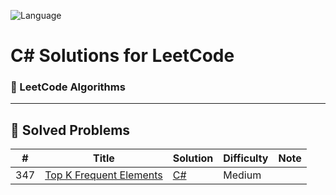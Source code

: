 ![Language](https://img.shields.io/badge/Language-C%23-blue.svg?logo=csharp&logoColor=white)

# C# Solutions for LeetCode

### 🧠 LeetCode Algorithms 

---

## 📌 Solved Problems

| #   | Title                                                                                       | Solution                          | Difficulty | Note |
|-----|---------------------------------------------------------------------------------------------|-----------------------------------|------------|------|
|347|[Top K Frequent Elements]([https://leetcode.com/problems/divide-array-in-sets-of-k-consecutive-numbers/](https://leetcode.com/problems/top-k-frequent-elements/description/))|[C#](./1200-1300q/1296.py)|Medium|

